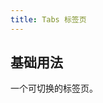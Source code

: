 ```yaml
---
title: Tabs 标签页
---
```


## 基础用法

一个可切换的标签页。

<Example demo-class="tabs-demo" :code="TabsBase" />

<script setup lang="ts">
import * as TabsBase from '~src/example/tabs/base.vue'
</script>
